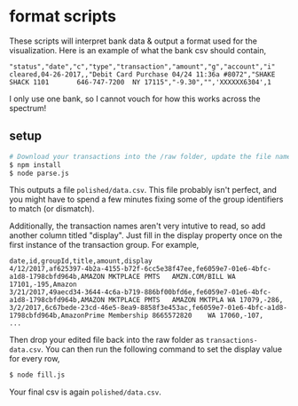 # format scripts

These scripts will interpret bank data & output a format used for the visualization. Here is an example of what the bank csv should contain,

```
"status","date","c","type","transaction","amount","g","account","i"
cleared,04-26-2017,,"Debit Card Purchase 04/24 11:36a #8072","SHAKE SHACK 1101       646-747-7200  NY 17115","-9.30","",'XXXXXX6304',1
```

I only use one bank, so I cannot vouch for how this works across the spectrum!

## setup

```sh
# Download your transactions into the /raw folder, update the file name in the parse.js script
$ npm install
$ node parse.js
```

This outputs a file `polished/data.csv`. This file probably isn't perfect, and you might have to spend a few minutes fixing some of the group identifiers to match (or dismatch).

Additionally, the transaction names aren't very intutive to read, so add another column titled "display". Just fill in the display property once on the first instance of the transaction group. For example,

```
date,id,groupId,title,amount,display
4/12/2017,af625397-4b2a-4155-b72f-6cc5e38f47ee,fe6059e7-01e6-4bfc-a1d8-1798cbfd964b,AMAZON MKTPLACE PMTS   AMZN.COM/BILL WA 17101,-195,Amazon
3/21/2017,49aecd34-3644-4c6a-b719-886bf00bfd6e,fe6059e7-01e6-4bfc-a1d8-1798cbfd964b,AMAZON MKTPLACE PMTS   AMAZON MKTPLA WA 17079,-286,
3/2/2017,6c67bede-23cd-46e5-8ea9-8858f3e453ac,fe6059e7-01e6-4bfc-a1d8-1798cbfd964b,AmazonPrime Membership 8665572820    WA 17060,-107,
...
```

Then drop your edited file back into the raw folder as `transactions-data.csv`. You can then run the following command to set the display value for every row,

```sh
$ node fill.js
```

Your final csv is again `polished/data.csv`.

